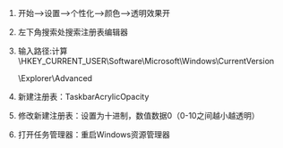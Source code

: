 1. 开始-->设置-->个性化-->颜色-->透明效果开

2. 左下角搜索处搜索注册表编辑器

3. 输入路径:计算\HKEY_CURRENT_USER\Software\Microsoft\Windows\CurrentVersion

   \Explorer\Advanced

4. 新建注册表：TaskbarAcrylicOpacity

5. 修改新建注册表：设置为十进制，数值数据0（0-10之间越小越透明）

6. 打开任务管理器：重启Windows资源管理器